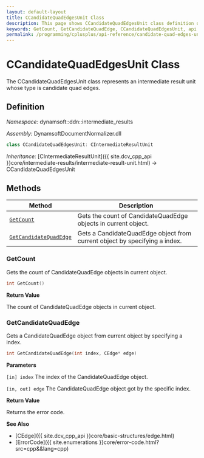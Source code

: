 ```yaml
---
layout: default-layout
title: CCandidateQuadEdgesUnit Class
description: This page shows CCandidateQuadEdgesUnit class definition of Dynamsoft Document Normalizer SDK C++ Edition.
keywords: GetCount, GetCandidateQuadEdge, CCandidateQuadEdgesUnit, api reference
permalink: /programming/cplusplus/api-reference/candidate-quad-edges-unit.html
---
```


# CCandidateQuadEdgesUnit Class

The CCandidateQuadEdgesUnit class represents an intermediate result unit whose type is candidate quad edges.

## Definition

*Namespace:* dynamsoft::ddn::intermediate_results

*Assembly:* DynamsoftDocumentNormalizer.dll

```cpp
class CCandidateQuadEdgesUnit: CIntermediateResultUnit
```

*Inheritance:* [CIntermediateResultUnit]({{ site.dcv_cpp_api }}core/intermediate-results/intermediate-result-unit.html) -> CCandidateQuadEdgesUnit

## Methods

| Method | Description |
|--------|-------------|
| [`GetCount`](#getcount) | Gets the count of CandidateQuadEdge objects in current object.|
| [`GetCandidateQuadEdge`](#getcandidatequadedge) | Gets a CandidateQuadEdge object from current object by specifying a index. |

### GetCount

Gets the count of CandidateQuadEdge objects in current object.

```cpp
int GetCount() 
```

**Return Value**

The count of CandidateQuadEdge objects in current object.

### GetCandidateQuadEdge

Gets a CandidateQuadEdge object from current object by specifying a index.

```cpp
int GetCandidateQuadEdge(int index, CEdge* edge)
```

**Parameters**

`[in] index` The index of the CandidateQuadEdge object.

`[in, out] edge` The CandidateQuadEdge object got by the specific index.

**Return Value**

Returns the error code.

**See Also**

* [CEdge]({{ site.dcv_cpp_api }}core/basic-structures/edge.html)
* [ErrorCode]({{ site.enumerations }}core/error-code.html?src=cpp&&lang=cpp)
